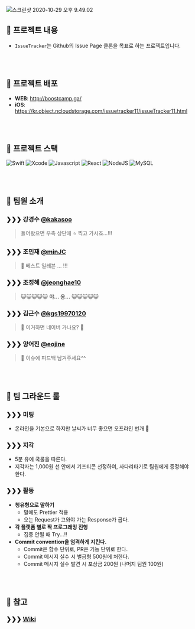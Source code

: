 ![스크린샷 2020-10-29 오후 9.49.02](https://img1.daumcdn.net/thumb/R1280x0/?scode=mtistory2&fname=https%3A%2F%2Fblog.kakaocdn.net%2Fdn%2F2tfV8%2FbtqL8VkGLQZ%2FXJbukztFKY4uyFAy8VdhK1%2Fimg.png)



## 📕 프로젝트 내용

- `IssueTracker`는 Github의 Issue Page 클론을 목표로 하는 프로젝트입니다.

<br><br>

## 📔 프로젝트 배포
- **WEB**: http://boostcamp.ga/
- **iOS**: https://kr.object.ncloudstorage.com/issuetracker11/issueTracker11.html

<br><br>

## 📒 프로젝트 스택

![Swift](https://img.shields.io/badge/swift-v5.0-orange?logo=swift) ![Xcode](https://img.shields.io/badge/xcode-v11.7-blue?logo=xcode) ![Javascript](https://img.shields.io/badge/javascript-ES6+-yellow?logo=javascript) ![React](https://img.shields.io/badge/react-17.0.0-1cf?logo=react) ![NodeJS](https://img.shields.io/badge/node.js-v14.15.0-green?logo=node.js) ![MySQL](https://img.shields.io/badge/mysql-v5.7.32-blue?logo=mysql)

<br><br>

## 📘 팀원 소개

### ❯❯❯ 강경수 [@kakasoo](https://github.com/kakasoo)

> 들어왔으면 우측 상단에 :star: 찍고 가시죠...!!!

### ❯❯❯ 조민재 [@minJC](https://github.com/minJC)

> 🌈 베스트 일레븐 ... !!!

### ❯❯❯ 조정혜 [@jeonghae10](https://github.com/Jeonghae10)

> 😺😺😺😺😺 **야... 옹...** 😺😺😺😺😺

### ❯❯❯ 김근수 [@kgs19970120](https://github.com/kgs19970120)

> 💚 이거하면  네이버 가나요? 💚

### ❯❯❯ 양어진 [@eojine](https://github.com/eojine)

> 🙅 이슈에 피드백 남겨주세요^^

<br><br>

## 📗 팀 그라운드 룰

### ❯❯❯ 미팅

- 온라인을 기본으로 하지만 날씨가 너무 좋으면 오프라인 번개 🙂

### ❯❯❯ 지각

-   5분 유예 국룰을 따른다.
-   지각자는 1,000원 선 안에서 기프티콘 선정하여, 사다리타기로 팀원에게 증정해야 한다.

### ❯❯❯ 활동

- **청유형으로 말하기**
    - 말에도 Prettier 적용
    - 오는 Request가 고와야 가는 Response가 곱다.
- **각 플랫폼 별로 짝 프로그래밍 진행**
    - 집중 안될 때 Try...!!
- **Commit convention을 엄격하게 지킨다.**
    - Commit은 함수 단위로, PR은 기능 단위로 한다.
    - Commit 메시지 실수 시 벌금형 500원에 처한다.
    - Commit 메시지 실수 발견 시 포상금 200원 (나머지 팀원 100원)

<br><br>

## 📙 참고

### ❯❯❯ [Wiki](https://github.com/boostcamp-2020/IssueTracker-11/wiki)
